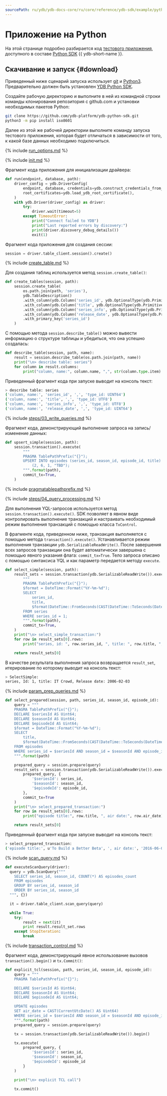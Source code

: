 ```yaml
---
sourcePath: ru/ydb/ydb-docs-core/ru/core/reference/ydb-sdk/example/python/index.md
---
```

# Приложение на Python

На этой странице подробно разбирается код [тестового приложения](https://github.com/yandex-cloud/ydb-python-sdk/tree/master/examples/basic_example_v1), доступного в составе [Python SDK](https://github.com/yandex-cloud/ydb-python-sdk) {{ ydb-short-name }}.

## Скачивание и запуск {#download}

Приведенный ниже сценарий запуска использует [git](https://git-scm.com/downloads) и [Python3](https://www.python.org/downloads/). Предварительно должен быть установлен [YDB Python SDK](../../install.md).

Создайте рабочую директорию и выполните в ней из командной строки команды клонирования репозитория с github.com и установки необходимых пакетов Python:

``` bash
git clone https://github.com/ydb-platform/ydb-python-sdk.git
python3 -m pip install iso8601
```

Далее из этой же рабочей директории выполните команду запуска тестового приложения, которая будет отличаться в зависимости от того, к какой базе данных необходимо подключиться.

{% include [run_options.md](_includes/run_options.md) %}

{% include [init.md](../_includes/steps/01_init.md) %}

Фрагмент кода приложения для инициализации драйвера:

```python
def run(endpoint, database, path):
    driver_config = ydb.DriverConfig(
        endpoint, database, credentials=ydb.construct_credentials_from_environ(),
        root_certificates=ydb.load_ydb_root_certificate(),
    )
    with ydb.Driver(driver_config) as driver:
        try:
            driver.wait(timeout=5)
        except TimeoutError:
            print("Connect failed to YDB")
            print("Last reported errors by discovery:")
            print(driver.discovery_debug_details())
            exit(1)
```

Фрагмент кода приложения для создания сессии:

```python
session = driver.table_client.session().create()
```

{% include [create_table.md](../_includes/steps/02_create_table.md) %}

Для создания таблиц используется метод `session.create_table()`:

```python
def create_tables(session, path):
    session.create_table(
        os.path.join(path, 'series'),
        ydb.TableDescription()
        .with_column(ydb.Column('series_id', ydb.OptionalType(ydb.PrimitiveType.Uint64)))
        .with_column(ydb.Column('title', ydb.OptionalType(ydb.PrimitiveType.Utf8)))
        .with_column(ydb.Column('series_info', ydb.OptionalType(ydb.PrimitiveType.Utf8)))
        .with_column(ydb.Column('release_date', ydb.OptionalType(ydb.PrimitiveType.Uint64)))
        .with_primary_key('series_id')
    )
```

С помощью метода `session.describe_table()` можно вывести информацию о структуре таблицы и убедиться, что она успешно создалась:

```python
def describe_table(session, path, name):
    result = session.describe_table(os.path.join(path, name))
    print("\n> describe table: series")
    for column in result.columns:
        print("column, name:", column.name, ",", str(column.type.item).strip())
```

Приведенный фрагмент кода при запуске выводит на консоль текст:

```bash
> describe table: series
('column, name:', 'series_id', ',', 'type_id: UINT64')
('column, name:', 'title', ',', 'type_id: UTF8')
('column, name:', 'series_info', ',', 'type_id: UTF8')
('column, name:', 'release_date', ',', 'type_id: UINT64')
```
{% include [steps/03_write_queries.md](../_includes/steps/03_write_queries.md) %}

Фрагмент кода, демонстрирующий выполнение запроса на запись/изменение данных:

```python
def upsert_simple(session, path):
    session.transaction().execute(
        """
        PRAGMA TablePathPrefix("{}");
        UPSERT INTO episodes (series_id, season_id, episode_id, title) VALUES
            (2, 6, 1, "TBD");
        """.format(path),
        commit_tx=True,
    )
```

{% include [pragmatablepathprefix.md](../_includes/auxilary/pragmatablepathprefix.md) %}

{% include [steps/04_query_processing.md](../_includes/steps/04_query_processing.md) %}

Для выполнения YQL-запросов используется метод `session.transaction().execute()`.
SDK позволяет в явном виде контролировать выполнение транзакций и настраивать необходимый режим выполнения транзакций с помощью класса `TxControl`.

В фрагменте кода, приведенном ниже, транзакция выполняется с помощью метода `transaction().execute()`. Устанавливается режим выполнения транзакции `ydb.SerializableReadWrite()`. После завершения всех запросов транзакции она будет автоматически завершена с помощью явного указания флага: `commit_tx=True`. Тело запроса описано с помощью синтаксиса YQL и как параметр передается методу `execute`.

```python
def select_simple(session, path):
    result_sets = session.transaction(ydb.SerializableReadWrite()).execute(
        """
        PRAGMA TablePathPrefix("{}");
        $format = DateTime::Format("%Y-%m-%d");
        SELECT
            series_id,
            title,
            $format(DateTime::FromSeconds(CAST(DateTime::ToSeconds(DateTime::IntervalFromDays(CAST(release_date AS Int16))) AS Uint32))) AS release_date
        FROM series
        WHERE series_id = 1;
        """.format(path),
        commit_tx=True,
    )
    print("\n> select_simple_transaction:")
    for row in result_sets[0].rows:
        print("series, id: ", row.series_id, ", title: ", row.title, ", release date: ", row.release_date)

    return result_sets[0]
```

В качестве результата выполнения запроса возвращается `result_set`, итерирование по которому выводит на консоль текст:

```bash
> SelectSimple:
series, Id: 1, title: IT Crowd, Release date: 2006-02-03
```


{% include [param_prep_queries.md](../_includes/steps/07_param_prep_queries.md) %}

```python
def select_prepared(session, path, series_id, season_id, episode_id):
    query = """
    PRAGMA TablePathPrefix("{}");
    DECLARE $seriesId AS Uint64;
    DECLARE $seasonId AS Uint64;
    DECLARE $episodeId AS Uint64;
    $format = DateTime::Format("%Y-%m-%d");
    SELECT
        title,
        $format(DateTime::FromSeconds(CAST(DateTime::ToSeconds(DateTime::IntervalFromDays(CAST(air_date AS Int16))) AS Uint32))) AS air_date
    FROM episodes
    WHERE series_id = $seriesId AND season_id = $seasonId AND episode_id = $episodeId;
    """.format(path)

    prepared_query = session.prepare(query)
    result_sets = session.transaction(ydb.SerializableReadWrite()).execute(
        prepared_query, {
            '$seriesId': series_id,
            '$seasonId': season_id,
            '$episodeId': episode_id,
        },
        commit_tx=True
    )
    print("\n> select_prepared_transaction:")
    for row in result_sets[0].rows:
        print("episode title:", row.title, ", air date:", row.air_date)

    return result_sets[0]
```

Приведенный фрагмент кода при запуске выводит на консоль текст:

```bash
> select_prepared_transaction:
('episode title:', u'To Build a Better Beta', ', air date:', '2016-06-05')
```

{% include [scan_query.md](../_includes/steps/08_scan_query.md) %}

```python
def executeScanQuery(driver):
  query = ydb.ScanQuery("""
    SELECT series_id, season_id, COUNT(*) AS episodes_count
    FROM episodes
    GROUP BY series_id, season_id
    ORDER BY series_id, season_id
  """, {})

  it = driver.table_client.scan_query(query)

  while True:
    try:
        result = next(it)
        print result.result_set.rows
    except StopIteration:
        break
```

{% include [transaction_control.md](../_includes/steps/10_transaction_control.md) %}

Фрагмент кода, демонстрирующий явное использование вызовов `transaction().begin()` и `tx.Commit()`:

```python
def explicit_tcl(session, path, series_id, season_id, episode_id):
    query = """
    PRAGMA TablePathPrefix("{}");

    DECLARE $seriesId AS Uint64;
    DECLARE $seasonId AS Uint64;
    DECLARE $episodeId AS Uint64;

    UPDATE episodes
    SET air_date = CAST(CurrentUtcDate() AS Uint64)
    WHERE series_id = $seriesId AND season_id = $seasonId AND episode_id = $episodeId;
    """.format(path)
    prepared_query = session.prepare(query)

    tx = session.transaction(ydb.SerializableReadWrite()).begin()

    tx.execute(
        prepared_query, {
            '$seriesId': series_id,
            '$seasonId': season_id,
            '$episodeId': episode_id
        }
    )

    print("\n> explicit TCL call")

    tx.commit()
```

